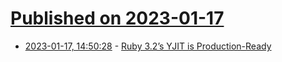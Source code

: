 # [Published on 2023-01-17](index.md)

* [2023-01-17, 14:50:28](https://news.ycombinator.com/item?id=34413012) - [Ruby 3.2’s YJIT is Production-Ready](https://shopify.engineering/ruby-yjit-is-production-ready)
